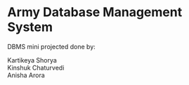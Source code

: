 # Army Database Management System
DBMS mini projected done by:
 
Kartikeya Shorya  
Kinshuk Chaturvedi  
Anisha Arora  

